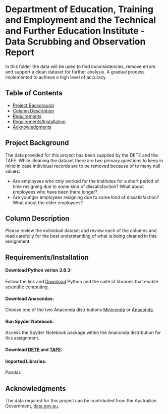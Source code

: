 # Department of Education, Training and Employment and the Technical and Further Education Institute - Data Scrubbing and Observation Report

In this folder the data will be used to find inconsistencies, remove errors and support a clean dataset for further analysis. A gradual process implemented to achieve a high level of accuracy.  


## Table of Contents
 * [Project Background](#project-background)
 * [Column Description](#column-description)
 * [Requirements](#requirements)
 * [Requirements/Installation](#installation)
 * [Acknowledgments](#acknoledgments) 
 
 ## Project Background

The data provided for this project has been supplied by the DETE and the TAFE. While cleaning the dataset there are two primary questions to keep in mind in case individual records are to be removed because of to many null values:

  * Are employees who only worked for the institutes for a short period of time resigning due to some kind of dissatisfaction? What about employees who have been there longer?
  * Are younger employees resigning due to some kind of dissatisfaction? What about the older employees?

  
## Column Description

 Please review the individual dataset and review each of the columns and read carefully for the best understanding of what is being cleaned in this assignment.


## Requirements/Installation

#### Download Python verion 3.8.3:
Follow the link and [Download](https://www.python.org/downloads) Python and the suite of libraries that enable scientific computing.
#### Download Anacondas:
Choose one of the two Anaconda distributions [Miniconda](http://conda.pydata.org/miniconda.html) or [Anaconda](https://www.continuum.io/downloads).
#### Run Spyder Notebook:
Access the Spyder Notebook package within the Anaconda distribution for this assignment.
#### Download [DETE](https://data.gov.au/dataset/ds-qld-fe96ff30-d157-4a81-851d-215f2a0fe26d/details?q=exit%20survey) and [TAFE](https://data.gov.au/dataset/ds-qld-89970a3b-182b-41ea-aea2-6f9f17b5907e/details?q=exit%20survey):
#### Imported Libraries:
Pandas

## Acknowledgments
The data required for this project can be contributed from the Austrailian Government, [data.gov.au](https://data.gov.au/).
